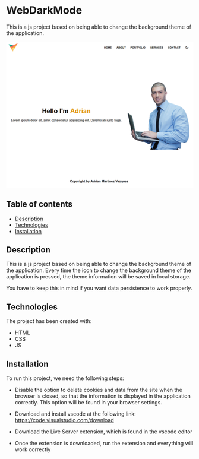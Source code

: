 # WebDarkMode

This is a js project based on being able to change the background theme of the application.

![Image text](img/app.png)

## Table of contents

- [Description](#description)
- [Technologies](#technologies)
- [Installation](#installation)

## Description

This is a js project based on being able to change the background theme of the application. Every time the icon to change the background theme of the application is pressed, the theme information will be saved in local storage.

You have to keep this in mind if you want data persistence to work properly.

## Technologies

The project has been created with:

- HTML
- CSS
- JS

## Installation

To run this project, we need the following steps:

- Disable the option to delete cookies and data from the site when the browser is closed, so that the information is displayed in the application correctly. This option will be found in your browser settings.

- Download and install vscode at the following link: https://code.visualstudio.com/download

- Download the Live Server extension, which is found in the vscode editor

- Once the extension is downloaded, run the extension and everything will work correctly
